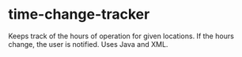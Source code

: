 # time-change-tracker
Keeps track of the hours of operation for given locations. If the hours change, the user is notified. Uses Java and XML.

